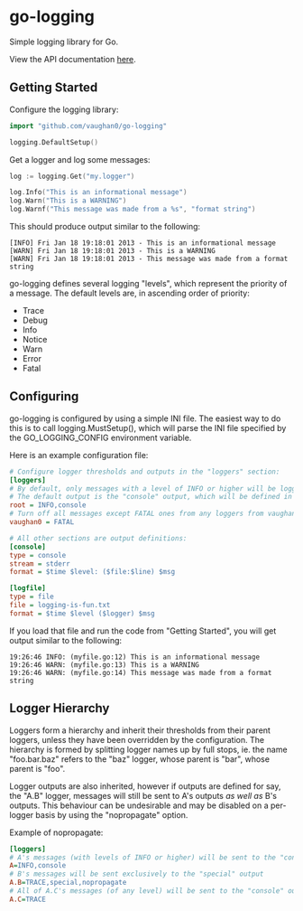 go-logging
==========

Simple logging library for Go.

View the API documentation [here](http://godoc.org/github.com/vaughan0/go-logging).

Getting Started
---------------

Configure the logging library:

```go
import "github.com/vaughan0/go-logging"

logging.DefaultSetup()
```

Get a logger and log some messages:

```go
log := logging.Get("my.logger")

log.Info("This is an informational message")
log.Warn("This is a WARNING")
log.Warnf("This message was made from a %s", "format string")
```

This should produce output similar to the following:

```
[INFO] Fri Jan 18 19:18:01 2013 - This is an informational message
[WARN] Fri Jan 18 19:18:01 2013 - This is a WARNING
[WARN] Fri Jan 18 19:18:01 2013 - This message was made from a format string
```

go-logging defines several logging "levels", which represent the priority of a message. The default levels are, in
ascending order of priority:
* Trace
* Debug
* Info
* Notice
* Warn
* Error
* Fatal

Configuring
-----------

go-logging is configured by using a simple INI file. The easiest way to do this is to call logging.MustSetup(), which
will parse the INI file specified by the GO_LOGGING_CONFIG environment variable.

Here is an example configuration file:

```ini
# Configure logger thresholds and outputs in the "loggers" section:
[loggers]
# By default, only messages with a level of INFO or higher will be logged.
# The default output is the "console" output, which will be defined in the next section.
root = INFO,console
# Turn off all messages except FATAL ones from any loggers from vaughan0's libraries.
vaughan0 = FATAL

# All other sections are output definitions:
[console]
type = console
stream = stderr
format = $time $level: ($file:$line) $msg

[logfile]
type = file
file = logging-is-fun.txt
format = $time $level ($logger) $msg
```

If you load that file and run the code from "Getting Started", you will get output similar to the following:

```
19:26:46 INFO: (myfile.go:12) This is an informational message
19:26:46 WARN: (myfile.go:13) This is a WARNING
19:26:46 WARN: (myfile.go:14) This message was made from a format string
```

Logger Hierarchy
----------------

Loggers form a hierarchy and inherit their thresholds from their parent loggers, unless they have been overridden by the
configuration. The hierarchy is formed by splitting logger names up by full stops, ie. the name "foo.bar.baz" refers to
the "baz" logger, whose parent is "bar", whose parent is "foo".

Logger outputs are also inherited, however if outputs are defined for say, the "A.B" logger, messages will still be
sent to A's outputs _as well as_ B's outputs. This behaviour can be undesirable and may be disabled on a per-logger
basis by using the "nopropagate" option.

Example of nopropagate:

```ini
[loggers]
# A's messages (with levels of INFO or higher) will be sent to the "console" output
A=INFO,console
# B's messages will be sent exclusively to the "special" output
A.B=TRACE,special,nopropagate
# All of A.C's messages (of any level) will be sent to the "console" output
A.C=TRACE
```
